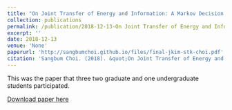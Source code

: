 ```yaml
---
title: "On Joint Transfer of Energy and Information: A Markov Decision Problem Formulation"
collection: publications
permalink: /publication/2018-12-13-On Joint Transfer of Energy and Information A Markov Decision Problem Formulation
excerpt: ''
date: 2018-12-13
venue: 'None'
paperurl: 'http://sangbumchoi.github.io/files/final-jkim-stk-choi.pdf'
citation: 'Sangbum Choi. (2018). &quot;On Joint Transfer of Energy and Information: A Markov Decision Problem Formulation.&quot;<i>None</i>.'
---
```


This was the paper that three two graduate and one undergraduate students participated.

[Download paper here](http://sangbumchoi.github.io/files/final-jkim-stk-choi.pdf.pdf)

